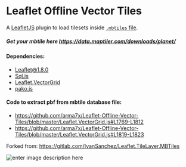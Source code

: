 # Leaflet Offline Vector Tiles

A [LeafletJS](http://www.leafletjs.com) plugin to load tilesets inside [`.mbtiles` file](https://github.com/mapbox/mbtiles-spec).

##### Get your mbtile here https://data.maptiler.com/downloads/planet/

#### Dependencies:
- [Leaflet@1.8.0](https://github.com/Leaflet/Leaflet/)
- [Sql.js](https://github.com/sql-js/sql.js/)
- [Leaflet.VectorGrid](https://github.com/Leaflet/Leaflet.VectorGrid)
- [pako.js](https://github.com/nodeca/pako)

#### Code to extract pbf from mbtile database file:
- https://github.com/arma7x/Leaflet-Offline-Vector-Tiles/blob/master/Leaflet.VectorGrid.js#L1769-L1812
- https://github.com/arma7x/Leaflet-Offline-Vector-Tiles/blob/master/Leaflet.VectorGrid.js#L1819-L1823

Forked from: https://gitlab.com/IvanSanchez/Leaflet.TileLayer.MBTiles

![enter image description here](https://i.imgur.com/6GzIwq0.jpeg)
